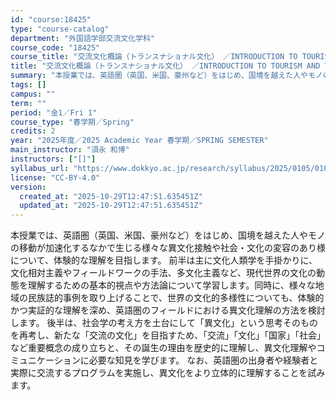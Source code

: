 ```yaml
---
id: "course:18425"
type: "course-catalog"
department: "外国語学部交流文化学科"
course_code: "18425"
course_title: "交流文化概論（トランスナショナル文化） ／INTRODUCTION TO TOURISM AND TRANSNATIONAL STUDIES (TRANSNATIONAL CULTURES)"
title: "交流文化概論（トランスナショナル文化） ／INTRODUCTION TO TOURISM AND TRANSNATIONAL STUDIES (TRANSNATIONAL CULTURES)"
summary: "本授業では、英語圏（英国、米国、豪州など）をはじめ、国境を越えた人やモノの移動が加速化するなかで生じる様々な異文化接触や社会・文化の変容のあり様について、体験的な理解を目指します。 前半は主に文化人類学を手掛かりに、文化相対主義やフィールド…"
tags: []
campus: ""
term: ""
period: "金1／Fri 1"
course_type: "春学期／Spring"
credits: 2
year: "2025年度／2025 Academic Year 春学期／SPRING SEMESTER"
main_instructor: "須永 和博"
instructors: ["[]"]
syllabus_url: "https://www.dokkyo.ac.jp/research/syllabus/2025/0105/0105_18425_ja_JP.html"
license: "CC-BY-4.0"
version:
  created_at: "2025-10-29T12:47:51.635451Z"
  updated_at: "2025-10-29T12:47:51.635451Z"
---
```

本授業では、英語圏（英国、米国、豪州など）をはじめ、国境を越えた人やモノの移動が加速化するなかで生じる様々な異文化接触や社会・文化の変容のあり様について、体験的な理解を目指します。 前半は主に文化人類学を手掛かりに、文化相対主義やフィールドワークの手法、多文化主義など、現代世界の文化の動態を理解するための基本的視点や方法論について学習します。同時に、様々な地域の民族誌的事例を取り上げることで、世界の文化的多様性についても、体験的かつ実証的な理解を深め、英語圏のフィールドにおける異文化理解の方法を検討します。 後半は、社会学の考え方を土台にして「異文化」という思考そのものを再考し、新たな「交流の文化」を目指すため、「交流」「文化」「国家」「社会」など重要概念の成り立ちと、その誕生の理由を歴史的に理解し、異文化理解やコミュニケーションに必要な知見を学びます。 なお、英語圏の出身者や経験者と実際に交流するプログラムを実施し、異文化をより立体的に理解することを試みます。
